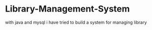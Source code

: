# Library-Management-System
with java and mysql i have tried to build a system for managing library
